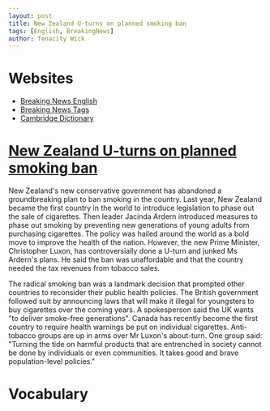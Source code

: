 ```yaml
---
layout: post
title: New Zealand U-turns on planned smoking ban
tags: [English, BreakingNews]
author: Tenacity Wick
---
```


# Websites

- [Breaking News English](https://breakingnewsenglish.com/)
- [Breaking News Tags](https://zhouqiang19980220.github.io/tags/#books)
- [Cambridge Dictionary](https://dictionary.cambridge.org/)

# [New Zealand U-turns on planned smoking ban](https://breakingnewsenglish.com/2312/231204-smoking-ban-u-turn.html)

New Zealand's new conservative government has abandoned a groundbreaking plan to ban smoking in the country. Last year, New Zealand became the first country in the world to introduce legislation to phase out the sale of cigarettes. Then leader Jacinda Ardern introduced measures to phase out smoking by preventing new generations of young adults from purchasing cigarettes. The policy was hailed around the world as a bold move to improve the health of the nation. However, the new Prime Minister, Christopher Luxon, has controversially done a U-turn and junked Ms Ardern's plans. He said the ban was unaffordable and that the country needed the tax revenues from tobacco sales.

The radical smoking ban was a landmark decision that prompted other countries to reconsider their public health policies. The British government followed suit by announcing laws that will make it illegal for youngsters to buy cigarettes over the coming years. A spokesperson said the UK wants "to deliver smoke-free generations". Canada has recently become the first country to require health warnings be put on individual cigarettes. Anti-tobacco groups are up in arms over Mr Luxon's about-turn. One group said: "Turning the tide on harmful products that are entrenched in society cannot be done by individuals or even communities. It takes good and brave population-level policies."



# Vocabulary


